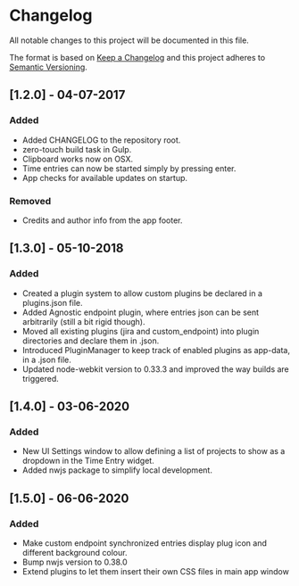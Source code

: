 # Changelog
All notable changes to this project will be documented in this file.

The format is based on [Keep a Changelog](http://keepachangelog.com/en/1.0.0/)
and this project adheres to [Semantic Versioning](http://semver.org/spec/v2.0.0.html).

## [1.2.0] - 04-07-2017

### Added
- Added CHANGELOG to the repository root.
- zero-touch build task in Gulp.
- Clipboard works now on OSX.
- Time entries can now be started simply by pressing enter.
- App checks for available updates on startup.

### Removed
- Credits and author info from the app footer.

## [1.3.0] - 05-10-2018

### Added

- Created a plugin system to allow custom plugins be declared in a plugins.json file.
- Added Agnostic endpoint plugin, where entries json can be sent arbitrarily (still a bit rigid though).
- Moved all existing plugins (jira and custom_endpoint) into plugin directories and declare them in .json.
- Introduced PluginManager to keep track of enabled plugins as app-data, in a .json file.
- Updated node-webkit version to 0.33.3 and improved the way builds are triggered.

## [1.4.0] - 03-06-2020

### Added

- New UI Settings window to allow defining a list of projects to show as a dropdown in the Time Entry widget.
- Added nwjs package to simplify local development.

## [1.5.0] - 06-06-2020

### Added

- Make custom endpoint synchronized entries display plug icon and different background colour.
- Bump nwjs version to 0.38.0
- Extend plugins to let them insert their own CSS files in main app window
